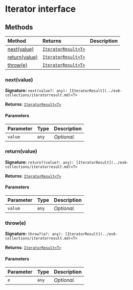 # Iterator interface













## Methods

| Method	   |  Returns	| Description|
|:-------------|:-------|:-----------|
|[next(value)](#nextvalue)      | [`IteratorResult<T>`](../es6-collections/iteratorresult.md) |  |
|[return(value)](#returnvalue)      | [`IteratorResult<T>`](../es6-collections/iteratorresult.md) |  |
|[throw(e)](#throwe)      | [`IteratorResult<T>`](../es6-collections/iteratorresult.md) |  |




### next(value)



**Signature:** ``next(value?: any): [IteratorResult](../es6-collections/iteratorresult.md)<T>``

**Returns**: [`IteratorResult<T>`](../es6-collections/iteratorresult.md)



#### Parameters


| Parameter	   | Type    | Description |
|:-------------|:---------------|:------------|
| `value`    | `any` | _Optional._ |


### return(value)



**Signature:** ``return?(value?: any): [IteratorResult](../es6-collections/iteratorresult.md)<T>``

**Returns**: [`IteratorResult<T>`](../es6-collections/iteratorresult.md)



#### Parameters


| Parameter	   | Type    | Description |
|:-------------|:---------------|:------------|
| `value`    | `any` | _Optional._ |


### throw(e)



**Signature:** ``throw?(e?: any): [IteratorResult](../es6-collections/iteratorresult.md)<T>``

**Returns**: [`IteratorResult<T>`](../es6-collections/iteratorresult.md)



#### Parameters


| Parameter	   | Type    | Description |
|:-------------|:---------------|:------------|
| `e`    | `any` | _Optional._ |

